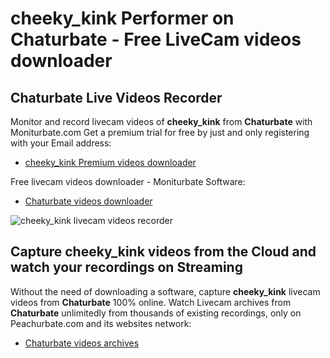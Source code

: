 # cheeky_kink Performer on Chaturbate - Free LiveCam videos downloader

## Chaturbate Live Videos Recorder

Monitor and record livecam videos of **cheeky_kink** from **Chaturbate** with Moniturbate.com
Get a premium trial for free by just and only registering with your Email address:
* [cheeky_kink Premium videos downloader](https://moniturbate.com/request-demo-licence-key.html)

Free livecam videos downloader - Moniturbate Software:
* [Chaturbate videos downloader](https://moniturbate.com/moniturbate-download-software.html)

![cheeky_kink livecam videos recorder](https://peachurnet.com/templates/moniturbate-software.png)


## Capture cheeky_kink videos from the Cloud and watch your recordings on Streaming

Without the need of downloading a software, capture **cheeky_kink** livecam videos from **Chaturbate** 100% online.
Watch Livecam archives from **Chaturbate** unlimitedly from thousands of existing recordings, only on Peachurbate.com and its websites network:
* [Chaturbate videos archives](https://peachurnet.com/)
